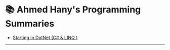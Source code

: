 # 📚 Ahmed Hany's Programming Summaries

- [Starting in DotNet (C# & LINQ )](DotNet_Development.pdf)


---


